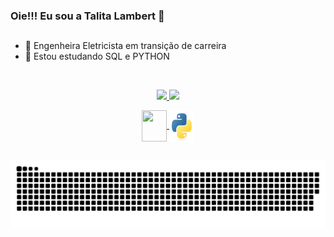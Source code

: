 ### Oie!!! Eu sou a Talita Lambert 👋
##
- 🔭 Engenheira Eletricista em transição de carreira
- 🌱 Estou estudando SQL e PYTHON
<br>
     <div>
      <p align="center">
      <a href="https://github.com/tatacspl">
      <img height="125em" src="https://github-readme-stats.vercel.app/api?username=tatacspl&show_icons=true&theme=omni&include_all_commits=true&count_private=true"/>
      <img height="125em" src="https://github-readme-stats.vercel.app/api/top-langs/?username=tatacspl&layout=compact&langs_count=7&theme=omni"/>
      </p>
     </div>
   
   <div>
      <p align="center">
      <img align="center"  height="50" width="40" src="https://cdn.jsdelivr.net/gh/devicons/devicon/icons/mysql/mysql-original-wordmark.svg">
      <img align="center"  height="50" width="40" src="https://raw.githubusercontent.com/devicons/devicon/master/icons/python/python-original.svg">
      </p>
    </div>
  
##
  
  ![Snake animation](https://github.com/tatacspl/tatacspl/blob/output/github-contribution-grid-snake.svg)

</p>
</div>
